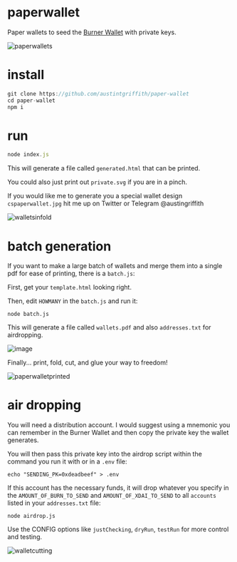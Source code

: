 # paperwallet
Paper wallets to seed the [Burner Wallet](https://github.com/leapdao/burner-wallet) with private keys.

![paperwallets](https://user-images.githubusercontent.com/2653167/51704894-6c7be780-1fd7-11e9-8bf9-09d9a55f6943.jpg)

# install
```javascript
git clone https://github.com/austintgriffith/paper-wallet
cd paper-wallet
npm i
```

# run
```javascript
node index.js
```

This will generate a file called `generated.html` that can be printed.

You could also just print out `private.svg` if you are in a pinch.

If you would like me to generate you a special wallet design `cspaperwallet.jpg` hit me up on Twitter or Telegram @austingriffith

![walletsinfold](https://user-images.githubusercontent.com/2653167/51705218-3ab75080-1fd8-11e9-9495-66458938d9f9.jpg)


# batch generation

If you want to make a large batch of wallets and merge them into a single pdf for ease of printing, there is a `batch.js`:

First, get your `template.html` looking right.

Then, edit `HOWMANY` in the `batch.js` and run it:
```
node batch.js
```
This will generate a file called `wallets.pdf` and also `addresses.txt` for airdropping.

![image](https://user-images.githubusercontent.com/2653167/55583840-18306a80-56e0-11e9-80ef-16d177b415fa.png)

Finally... print, fold, cut, and glue your way to freedom!

![paperwalletprinted](https://user-images.githubusercontent.com/2653167/55584775-48790880-56e2-11e9-93b6-4034c2b0ff5d.jpg)

# air dropping

You will need a distribution account. I would suggest using a mnemonic you can remember in the Burner Wallet and then copy the private key the wallet generates. 

You will then pass this private key into the airdrop script within the command you run it with or in a `.env` file:

```
echo "SENDING_PK=0xdeadbeef" > .env
```

If this account has the necessary funds, it will drop whatever you specify in the `AMOUNT_OF_BURN_TO_SEND` and `AMOUNT_OF_XDAI_TO_SEND` to all `accounts` listed in your `addresses.txt` file:
```
node airdrop.js
```

Use the CONFIG options like `justChecking`, `dryRun`, `testRun` for more control and testing.

![walletcutting](https://user-images.githubusercontent.com/2653167/51705234-4440b880-1fd8-11e9-93ed-93338376cfdc.jpg)



